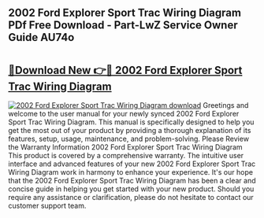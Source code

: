 ## 2002 Ford Explorer Sport Trac Wiring Diagram PDf Free Download - Part-LwZ Service Owner Guide AU74o

# <h2><a href="http://dfj40o.blite.top/?on=2002+Ford+Explorer+Sport+Trac+Wiring+Diagram">🔗Download New 👉🔴 2002 Ford Explorer Sport Trac Wiring Diagram</a></h2>

[![2002 Ford Explorer Sport Trac Wiring Diagram download](https://i.imgur.com/lujVjoI.png)](http://dfj40o.blite.top/?on=2002+Ford+Explorer+Sport+Trac+Wiring+Diagram)
Greetings and welcome to the user manual for your newly synced 2002 Ford Explorer Sport Trac Wiring Diagram. This manual is specifically designed to help you get the most out of your product by providing a thorough explanation of its features, setup, usage, maintenance, and problem-solving. Please Review the Warranty Information 2002 Ford Explorer Sport Trac Wiring Diagram This product is covered by a comprehensive warranty. The intuitive user interface and advanced features of your new 2002 Ford Explorer Sport Trac Wiring Diagram work in harmony to enhance your experience. It's our hope that the 2002 Ford Explorer Sport Trac Wiring Diagram has been a clear and concise guide in helping you get started with your new product. Should you require any assistance or clarification, please do not hesitate to contact our customer support team.
